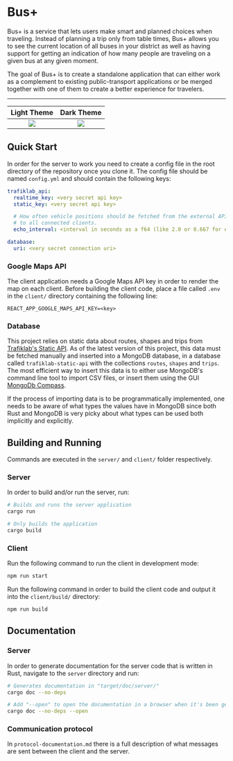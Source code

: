 # Bus+

Bus+ is a service that lets users make smart and planned choices when traveling. Instead of planning a trip only from table times, Bus+ allows you to see the current location of all buses in your district as well as having support for getting an indication of how many people are traveling on a given bus at any given moment.

The goal of Bus+ is to create a standalone application that can either work as a complement to existing public-transport applications or be merged together with one of them to create a better experience for travelers.

---

<center>

Light Theme                |  Dark Theme
:-------------------------:|:-------------------------:
![](https://user-images.githubusercontent.com/21147276/117493528-62e1d800-af73-11eb-849f-bc1f593b0c29.png)  |  ![](https://user-images.githubusercontent.com/21147276/117493551-6bd2a980-af73-11eb-89f9-8e9bc2f3ee78.png)

</center>

## Quick Start
In order for the server to work you need to create a config file in the root directory of the repository once you clone it. The config file should be named `config.yml` and should contain the following keys:

```yml
trafiklab_api:
  realtime_key: <very secret api key>
  static_key: <very secret api key>

  # How often vehicle positions should be fetched from the external API and sent
  # to all connected clients.
  echo_interval: <interval in seconds as a f64 (like 2.0 or 0.667 for example)>

database:
  uri: <very secret connection uri>
```

### Google Maps API

The client application needs a Google Maps API key in order to render the map on each client. Before building the client code, place a file called `.env` in the `client/` directory containing the following line:
```
REACT_APP_GOOGLE_MAPS_API_KEY=<key>
```

### Database

This project relies on static data about routes, shapes and trips from [Trafiklab's Static API](https://www.trafiklab.se/api/gtfs-regional-static-data-beta). As of the latest version of this project, this data must be fetched manually and inserted into a MongoDB database, in a database called `trafiklab-static-api` with the collections `routes`, `shapes` and `trips`. The most efficient way to insert this data is to either use MongoDB's command line tool to import CSV files, or insert them using the GUI [MongoDb Compass](https://www.mongodb.com/products/compass).

If the process of importing data is to be programmatically implemented, one needs to be aware of what types the values have in MongoDB since both Rust and MongoDB is very picky about what types can be used both implicitly and explicitly.

## Building and Running

Commands are executed in the `server/` and `client/` folder respectively.

### Server

In order to build and/or run the server, run:

```bash
# Builds and runs the server application
cargo run

# Only builds the application
cargo build
```

### Client

Run the following command to run the client in development mode:
```bash
npm run start
```

Run the following command in order to build the client code and output it into the `client/build/` directory:
```bash
npm run build
```


## Documentation

### Server

In order to generate documentation for the server code that is written in Rust, navigate to the `server` directory and run:

```bash
# Generates documentation in "target/doc/server/"
cargo doc --no-deps

# Add "--open" to open the documentation in a browser when it's been generated.
cargo doc --no-deps --open
```

### Communication protocol

In `protocol-documentation.md` there is a full description of what messages are sent between the client and the server.
